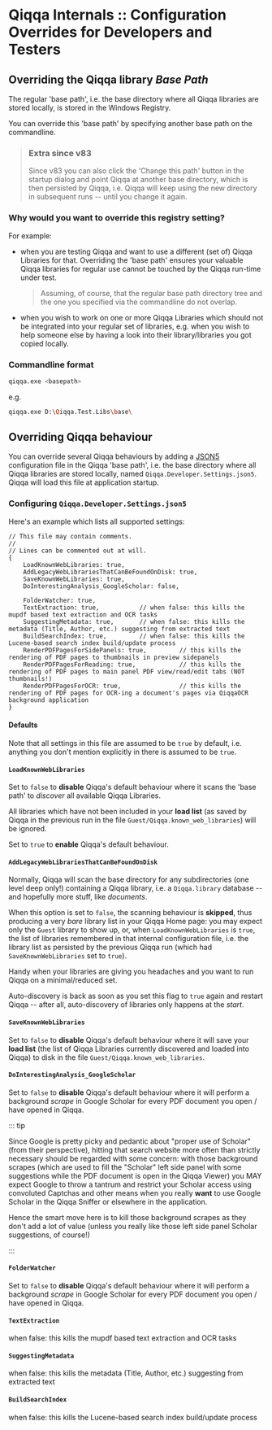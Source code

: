 # Qiqqa Internals :: Configuration Overrides for Developers and Testers

## Overriding the Qiqqa library *Base Path*

The regular 'base path', i.e. the base directory where all Qiqqa libraries are stored locally, is stored in the Windows Registry.

You can override this 'base path' by specifying another base path on the commandline.

> ### Extra since v83
>
> Since v83 you can also click the 'Change this path' button in the startup dialog and point Qiqqa at another base directory,
> which is then persisted by Qiqqa, i.e. Qiqqa will keep using the new directory in subsequent runs -- until you change it again.




### Why would you want to override this registry setting?

For example:

- when you are testing Qiqqa and want to use a different (set of) Qiqqa Libraries for that. Overriding the 'base path' ensures your valuable Qiqqa libraries for regular use cannot be touched by the Qiqqa run-time under test.

  > Assuming, of course, that the regular base path directory tree and the one you specified via the commandline do not overlap.

- when you wish to work on one or more Qiqqa Libraries which should not be integrated into your regular set of libraries, e.g. when you wish to help someone else by having a look into their library/libraries you got copied locally.




### Commandline format

```sh
qiqqa.exe <basepath>
```

e.g.

```sh
qiqqa.exe D:\Qiqqa.Test.Libs\base\
```




## Overriding Qiqqa behaviour

You can override several Qiqqa behaviours by adding a [JSON5](https://json5.org/) configuration file in the Qiqqa 'base path', i.e. the base directory where all Qiqqa libraries are stored locally, named `Qiqqa.Developer.Settings.json5`. Qiqqa will load this file at application startup.




### Configuring `Qiqqa.Developer.Settings.json5`

Here's an example which lists all supported settings:

```json5
// This file may contain comments.
//
// Lines can be commented out at will.
{
	LoadKnownWebLibraries: true,
	AddLegacyWebLibrariesThatCanBeFoundOnDisk: true,
	SaveKnownWebLibraries: true,
	DoInterestingAnalysis_GoogleScholar: false,

	FolderWatcher: true,
	TextExtraction: true,           // when false: this kills the mupdf based text extraction and OCR tasks
	SuggestingMetadata: true,       // when false: this kills the metadata (Title, Author, etc.) suggesting from extracted text
	BuildSearchIndex: true,         // when false: this kills the Lucene-based search index build/update process
	RenderPDFPagesForSidePanels: true,         // this kills the rendering of PDF pages to thumbnails in preview sidepanels
	RenderPDFPagesForReading: true,            // this kills the rendering of PDF pages to main panel PDF view/read/edit tabs (NOT thumbnails!)
	RenderPDFPagesForOCR: true,                // this kills the rendering of PDF pages for OCR-ing a document's pages via QiqqaOCR background application
}
```




#### Defaults

Note that all settings in this file are assumed to be `true` by default, i.e. anything you don't mention explicitly in there is assumed to be `true`.






####    `LoadKnownWebLibraries`

Set to `false` to **disable** Qiqqa's default behaviour where it scans the 'base path' to *discover* all available Qiqqa Libraries.

All libraries which have not been included in your **load list** (as saved by Qiqqa in the previous run in the file `Guest/Qiqqa.known_web_libraries`) will be ignored.

Set to `true` to **enable** Qiqqa's default behaviour.






####    `AddLegacyWebLibrariesThatCanBeFoundOnDisk`

Normally, Qiqqa will scan the base directory for any subdirectories (one level deep only!) containing a Qiqqa library, i.e. a `Qiqqa.library` database -- and hopefully more stuff, like *documents*.

When this option is set to `false`, the scanning behaviour is **skipped**, thus producing a very *bare* library list in your Qiqqa Home page: you may expect only the `Guest` library to show up, or, when `LoadKnownWebLibraries` is `true`, the list of libraries remembered in that internal configuration file, i.e. the library list as persisted by the previous Qiqqa run (which had `SaveKnownWebLibraries` set to `true`).

Handy when your libraries are giving you headaches and you want to run Qiqqa on a minimal/reduced set.

Auto-discovery is back as soon as you set this flag to `true` again and restart Qiqqa -- after all, auto-discovery of libraries only happens at the *start*.








####    `SaveKnownWebLibraries`

Set to `false` to **disable** Qiqqa's default behaviour where it will save your **load list** (the list of Qiqqa Libraries currently discovered and loaded into Qiqqa) to disk in the file `Guest/Qiqqa.known_web_libraries`.





####    `DoInterestingAnalysis_GoogleScholar`

Set to `false` to **disable** Qiqqa's default behaviour where it will perform a background *scrape* in Google Scholar for every PDF document you open / have opened in Qiqqa.


::: tip

Since Google is pretty picky and pedantic about "proper use of Scholar" (from their perspective), hitting that search website more often than strictly necessary should be regarded with some concern: with those background scrapes (which are used to fill the "Scholar" left side panel with some suggestions while the PDF document is open in the Qiqqa Viewer) you MAY expect Google to throw a tantrum and restrict your Scholar access using convoluted Captchas and other means when you really **want** to use Google Scholar in the Qiqqa Sniffer or elsewhere in the application.

Hence the smart move here is to kill those background scrapes as they don't add a lot of value (unless you really like those left side panel Scholar suggestions, of course!)

:::







####    `FolderWatcher`

Set to `false` to **disable** Qiqqa's default behaviour where it will perform a background *scrape* in Google Scholar for every PDF document you open / have opened in Qiqqa.







####    `TextExtraction`

when false: this kills the mupdf based text extraction and OCR tasks





####    `SuggestingMetadata`

when false: this kills the metadata (Title, Author, etc.) suggesting from extracted text





####    `BuildSearchIndex`

when false: this kills the Lucene-based search index build/update process
